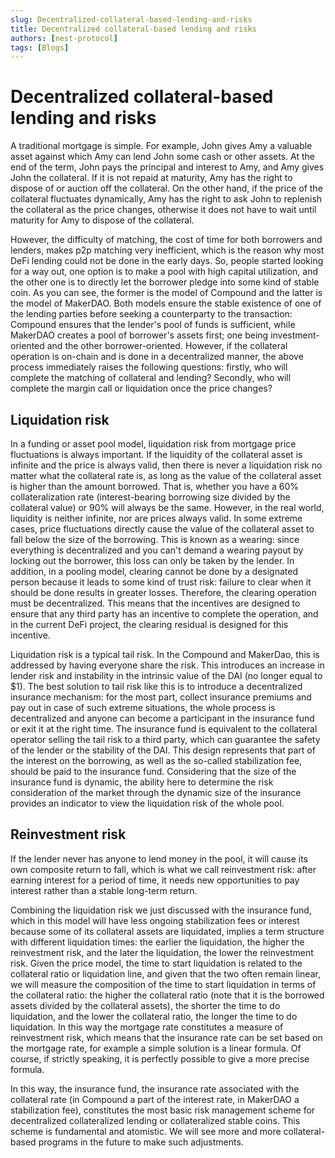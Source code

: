 ```yaml
---
slug: Decentralized-collateral-based-lending-and-risks
title: Decentralized collateral-based lending and risks
authors: [nest-protocol]
tags: [Blogs]
---
```


# Decentralized collateral-based lending and risks


A traditional mortgage is simple. For example, John gives Amy a valuable asset against which Amy can lend John some cash or other assets. At the end of the term, John pays the principal and interest to Amy, and Amy gives John the collateral. If it is not repaid at maturity, Amy has the right to dispose of or auction off the collateral. On the other hand, if the price of the collateral fluctuates dynamically, Amy has the right to ask John to replenish the collateral as the price changes, otherwise it does not have to wait until maturity for Amy to dispose of the collateral.

However, the difficulty of matching, the cost of time for both borrowers and lenders, makes p2p matching very inefficient, which is the reason why most DeFi lending could not be done in the early days. So, people started looking for a way out, one option is to make a pool with high capital utilization, and the other one is to directly let the borrower pledge into some kind of stable coin. As you can see, the former is the model of Compound and the latter is the model of MakerDAO. Both models ensure the stable existence of one of the lending parties before seeking a counterparty to the transaction: Compound ensures that the lender's pool of funds is sufficient, while MakerDAO creates a pool of borrower's assets first; one being investment-oriented and the other borrower-oriented. However, if the collateral operation is on-chain and is done in a decentralized manner, the above process immediately raises the following questions: firstly, who will complete the matching of collateral and lending? Secondly, who will complete the margin call or liquidation once the price changes?

## Liquidation risk
In a funding or asset pool model, liquidation risk from mortgage price fluctuations is always important. If the liquidity of the collateral asset is infinite and the price is always valid, then there is never a liquidation risk no matter what the collateral rate is, as long as the value of the collateral asset is higher than the amount borrowed. That is, whether you have a 60% collateralization rate (interest-bearing borrowing size divided by the collateral value) or 90% will always be the same. However, in the real world, liquidity is neither infinite, nor are prices always valid. In some extreme cases, price fluctuations directly cause the value of the collateral asset to fall below the size of the borrowing. This is known as a wearing: since everything is decentralized and you can't demand a wearing payout by locking out the borrower, this loss can only be taken by the lender. In addition, in a pooling model, clearing cannot be done by a designated person because it leads to some kind of trust risk: failure to clear when it should be done results in greater losses. Therefore, the clearing operation must be decentralized. This means that the incentives are designed to ensure that any third party has an incentive to complete the operation, and in the current DeFi project, the clearing residual is designed for this incentive.

Liquidation risk is a typical tail risk. In the Compound and MakerDao, this is addressed by having everyone share the risk. This introduces an increase in lender risk and instability in the intrinsic value of the DAI (no longer equal to $1). The best solution to tail risk like this is to introduce a decentralized insurance mechanism: for the most part, collect insurance premiums and pay out in case of such extreme situations, the whole process is decentralized and anyone can become a participant in the insurance fund or exit it at the right time. The insurance fund is equivalent to the collateral operator selling the tail risk to a third party, which can guarantee the safety of the lender or the stability of the DAI. This design represents that part of the interest on the borrowing, as well as the so-called stabilization fee, should be paid to the insurance fund. Considering that the size of the insurance fund is dynamic, the ability here to determine the risk consideration of the market through the dynamic size of the insurance provides an indicator to view the liquidation risk of the whole pool.

## Reinvestment risk
If the lender never has anyone to lend money in the pool, it will cause its own composite return to fall, which is what we call reinvestment risk: after earning interest for a period of time, it needs new opportunities to pay interest rather than a stable long-term return. 

Combining the liquidation risk we just discussed with the insurance fund, which in this model will have less ongoing stabilization fees or interest because some of its collateral assets are liquidated, implies a term structure with different liquidation times: the earlier the liquidation, the higher the reinvestment risk, and the later the liquidation, the lower the reinvestment risk. Given the price model, the time to start liquidation is related to the collateral ratio or liquidation line, and given that the two often remain linear, we will measure the composition of the time to start liquidation in terms of the collateral ratio: the higher the collateral ratio (note that it is the borrowed assets divided by the collateral assets), the shorter the time to do liquidation, and the lower the collateral ratio, the longer the time to do liquidation. In this way the mortgage rate constitutes a measure of reinvestment risk, which means that the insurance rate can be set based on the mortgage rate, for example a simple solution is a linear formula. Of course, if strictly speaking, it is perfectly possible to give a more precise formula.

In this way, the insurance fund, the insurance rate associated with the collateral rate (in Compound a part of the interest rate, in MakerDAO a stabilization fee), constitutes the most basic risk management scheme for decentralized collateralized lending or collateralized stable coins. This scheme is fundamental and atomistic. We will see more and more collateral-based programs in the future to make such adjustments.
